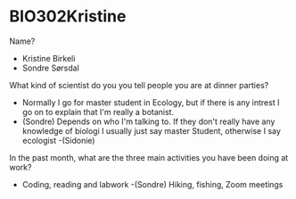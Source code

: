 # BIO302Kristine
Name?
- Kristine Birkeli
- Sondre Sørsdal

What kind of scientist do you you tell people you are at dinner parties?
- Normally I go for master student in Ecology, but if there is any intrest I go
on to explain that I'm really a botanist.
- (Sondre) Depends on who I'm talking to. If they don't really have any knowledge of biologi I usually just say master Student, otherwise I say ecologist
-(Sidonie)

In the past month, what are the three main activities you have been doing at work?
- Coding, reading and labwork
-(Sondre) Hiking, fishing, Zoom meetings
